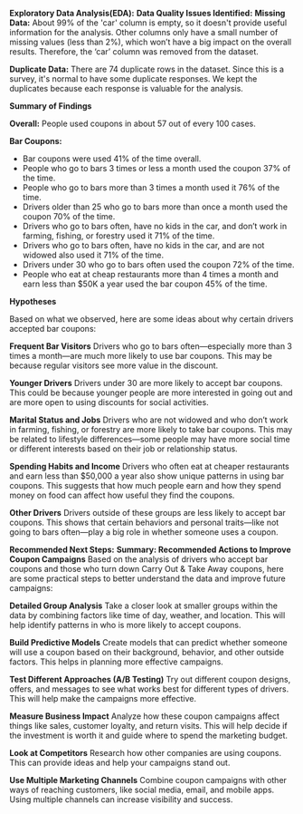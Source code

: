 **Exploratory Data Analysis(EDA):**
**Data Quality Issues Identified:**
**Missing Data:**
About 99% of the 'car' column is empty, so it doesn't provide useful information for the analysis. Other columns only have a small number of missing values (less than 2%), which won’t have a big impact on the overall results. Therefore, the ‘car’ column was removed from the dataset.

**Duplicate Data:**
There are 74 duplicate rows in the dataset. Since this is a survey, it's normal to have some duplicate responses. We kept the duplicates because each response is valuable for the analysis.


**Summary of Findings**

**Overall:**
People used coupons in about 57 out of every 100 cases.

**Bar Coupons:**
* Bar coupons were used 41% of the time overall.
* People who go to bars 3 times or less a month used the coupon 37% of the time.
* People who go to bars more than 3 times a month used it 76% of the time.
* Drivers older than 25 who go to bars more than once a month used the coupon 70% of the time.
* Drivers who go to bars often, have no kids in the car, and don’t work in farming, fishing, or forestry used it 71% of the time.
* Drivers who go to bars often, have no kids in the car, and are not widowed also used it 71% of the time.
* Drivers under 30 who go to bars often used the coupon 72% of the time.
* People who eat at cheap restaurants more than 4 times a month and earn less than $50K a year used the bar coupon 45% of the time.
  
**Hypotheses**

Based on what we observed, here are some ideas about why certain drivers accepted bar coupons:

**Frequent Bar Visitors**
Drivers who go to bars often—especially more than 3 times a month—are much more likely to use bar coupons. This may be because regular visitors see more value in the discount.

**Younger Drivers**
Drivers under 30 are more likely to accept bar coupons. This could be because younger people are more interested in going out and are more open to using discounts for social activities.

**Marital Status and Jobs**
Drivers who are not widowed and who don’t work in farming, fishing, or forestry are more likely to take bar coupons. This may be related to lifestyle differences—some people may have more social time or different interests based on their job or relationship status.

**Spending Habits and Income**
Drivers who often eat at cheaper restaurants and earn less than $50,000 a year also show unique patterns in using bar coupons. This suggests that how much people earn and how they spend money on food can affect how useful they find the coupons.

**Other Drivers**
Drivers outside of these groups are less likely to accept bar coupons. This shows that certain behaviors and personal traits—like not going to bars often—play a big role in whether someone uses a coupon.

**Recommended Next Steps:**
**Summary: Recommended Actions to Improve Coupon Campaigns**
Based on the analysis of drivers who accept bar coupons and those who turn down Carry Out & Take Away coupons, here are some practical steps to better understand the data and improve future campaigns:

**Detailed Group Analysis**
Take a closer look at smaller groups within the data by combining factors like time of day, weather, and location. This will help identify patterns in who is more likely to accept coupons.

**Build Predictive Models**
Create models that can predict whether someone will use a coupon based on their background, behavior, and other outside factors. This helps in planning more effective campaigns.

**Test Different Approaches (A/B Testing)**
Try out different coupon designs, offers, and messages to see what works best for different types of drivers. This will help make the campaigns more effective.

**Measure Business Impact**
Analyze how these coupon campaigns affect things like sales, customer loyalty, and return visits. This will help decide if the investment is worth it and guide where to spend the marketing budget.

**Look at Competitors**
Research how other companies are using coupons. This can provide ideas and help your campaigns stand out.

**Use Multiple Marketing Channels**
Combine coupon campaigns with other ways of reaching customers, like social media, email, and mobile apps. Using multiple channels can increase visibility and success.

